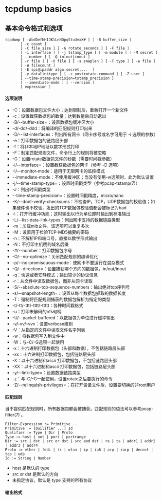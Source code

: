 # tcpdump basics

## 基本命令格式和选项

```shell
tcpdump [ -AbdDefhHIJKlLnNOpqStuUvxX# ] [ -B buffer_size ]
       [ -c count ]
       [ -C file_size ] [ -G rotate_seconds ] [ -F file ]
       [ -i interface ] [ -j tstamp_type ] [ -m module ] [ -M secret ]
       [ --number ] [ -Q in|out|inout ]
       [ -r file ] [ -V file ] [ -s snaplen ] [ -T type ] [ -w file ]
       [ -W filecount ]
       [ -E spi@ipaddr algo:secret,...  ]
       [ -y datalinktype ] [ -z postrotate-command ] [ -Z user ]
       [ --time-stamp-precision=tstamp_precision ]
       [ --immediate-mode ] [ --version ]
       [ expression ]

```

#### 选项说明

- -C：设置数据包文件大小；达到限制后，重新打开一个新文件
- -c：设置截获数据包的数量；达到数量后自动退出
- -B/--buffer-size=：设置数据包缓冲区大小
- -d/-dd/-ddd：将编译的匹配规则打印出来
- -D/--list-interfaces：列出所有网卡（网卡序号或名字可用于 -i 选项的参数）
- -e：打印数据包的链路层头部
- -f：将非本地IP地址以数字形式打印
- -F：制定匹配规则文件，命令行上的规则将被忽略
- -G：设置rotate数据包文件的秒数（需要时间戳参数）
- -i/--interface=：设置截获数据包的网卡（参考 -D 选项）
- -I/--monitor-mode：适用于无限网卡的监控模式
- --immediate-mode：不使用缓冲区；当没有使用-w选项时，此为默认设置
- -j/--time-stamp-type=：设置时间戳类型（参考pcap-tstamp(7)）
- -J：列出时间戳类型
- --time-stamp-precision=：设置时间戳精度，micro/nano
- -K/--dont-verify-checksums：不检查IP，TCP，UDP数据包的校验值；如果硬件也不校验，发出的TCP数据包校验值都会被标记为bad
- -l：打开行缓冲功能；这时输出以行为单位即时输出到标准输出
- -L/--list-data-link-types：列出网卡支持的数据链路类型
- -m：加载mib文件，该选项可以重复多次
- -M：设置用于检验TCP-MD5摘要的密码
- -n：不解析IP和端口号，直接以数字形式输出
- -N：不打印主机明的域名后缀
- -#/--number：打印数据包序号
- -O/--no-optimize：关闭匹配规则的编译优化
- -p/--no-promiscuous-mode：使网卡不要运行在混杂模式
- -Q/--direction=：设置捕获哪个方向的数据包，in/out/inout
- -q：快速或者安静模式；输出较少的协议信息
- -r：从文件中读取数据包，而非从网卡读取
- -S/--absolute-tcp-sequence-numbers：输出绝对tcp序列号
- -s/--snapshot-length=：设置从每个数据包抓取的数据长度
- -T：强制将匹配规则捕获的数据包解析为指定的类型
- -t/-tt/-ttt/-tttt/-ttttt：各种时间戳格式
- -u：打印未解码的nfs句柄
- -U/--packet-buffered：以数据包为单位进行缓冲输出
- -v/-vv/-vvv：设置verbose级别
- -V：从指定的文件中读取文件名字列表
- -w：将数据包写入到文件中
- -W：与-C/-G选项一起使用
- -x：十六进制打印数据包（头部和数据），不包括链路层头部
- -xx：十六进制打印数据包，包括链路层头部
- -X：以十六进制和ascii 打印数据包，不包括链路层头部
- -XX：以十六进制和ascii 打印数据包，包括链路层头部
- -y/--link-type=：设置数据链路类型
- -z：与-C/-G一起使用，设置rotate之后要执行的命令
- -Z/--relinquish-privileges=：在打开设备文件后，设置要切换的非root用户

#### 匹配规则

当不提供匹配规则时，所有数据包都会被捕获。匹配规则的语法可以参考pcap-filter(7) 。

```shell
Filter-Expression := Primitive ...
Primitive := [Quilifier ...] Id
Qualifier := Type | Dir | Proto
Type := host | net | port | portrange
Dir := src | dst | src or dst | src and dst | ra | ta | addr1 | addr2 | addr3 | addr4
Proto := ether | fddi | tr | wlan | ip | ip6 | arp | rarp | decnet | tcp | udp
Id := String | Number
```

- host 是默认的 type
- src or dst 是默认的方向
- 未指定协议，默认是 type 支持的所有协议

#### 输出格式

